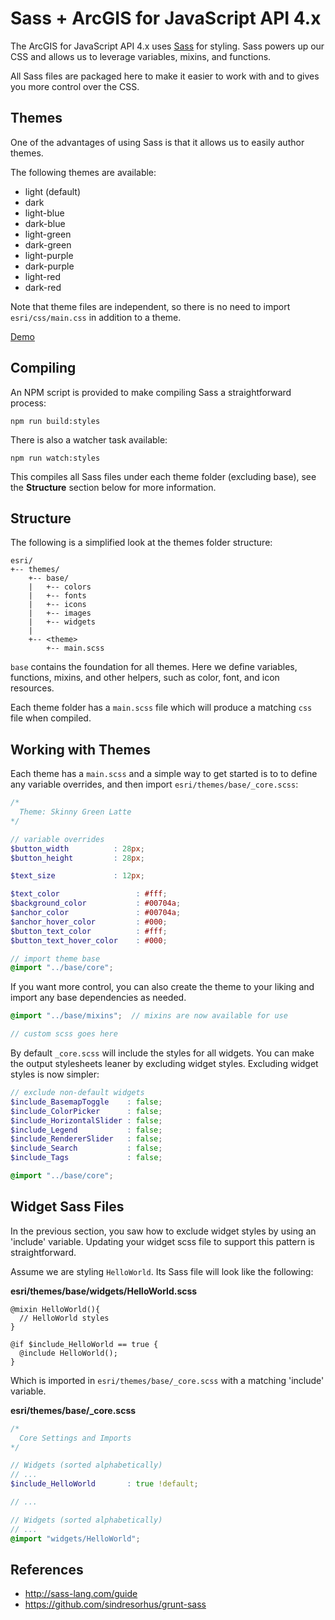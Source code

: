 # Sass + ArcGIS for JavaScript API 4.x

The ArcGIS for JavaScript API 4.x uses [Sass](http://sass-lang.com/) for styling. Sass powers up our CSS and allows us to leverage variables, mixins, and functions.

All Sass files are packaged here to make it easier to work with and to gives you more control over the CSS.

## Themes

One of the advantages of using Sass is that it allows us to easily author themes.

The following themes are available:

* light (default)
* dark
* light-blue
* dark-blue
* light-green
* dark-green
* light-purple
* dark-purple
* light-red
* dark-red

Note that theme files are independent, so there is no need to import `esri/css/main.css` in addition to a theme.

[Demo](http://jsbin.com/vojaru/edit?html,output)

## Compiling

An NPM script is provided to make compiling Sass a straightforward process:

```
npm run build:styles
```

There is also a watcher task available:

```
npm run watch:styles
```

This compiles all Sass files under each theme folder (excluding base), see the **Structure** section below for more information.

## Structure

The following is a simplified look at the themes folder structure:

```
esri/
+-- themes/
    +-- base/
    |   +-- colors
    |   +-- fonts
    |   +-- icons
    |   +-- images
    |   +-- widgets
    |
    +-- <theme>
        +-- main.scss
```

`base` contains the foundation for all themes. Here we define variables, functions, mixins, and other helpers, such as color, font, and icon resources.

Each theme folder has a `main.scss` file which will produce a matching `css` file when compiled.

## Working with Themes

Each theme has a `main.scss` and a simple way to get started is to to define any variable overrides, and then import `esri/themes/base/_core.scss`:

```scss
/*
  Theme: Skinny Green Latte
*/

// variable overrides
$button_width          : 28px;
$button_height         : 28px;

$text_size             : 12px;

$text_color                 : #fff;
$background_color           : #00704a;
$anchor_color               : #00704a;
$anchor_hover_color         : #000;
$button_text_color          : #fff;
$button_text_hover_color    : #000;

// import theme base
@import "../base/core";
```

If you want more control, you can also create the theme to your liking and import any base dependencies as needed.

```scss
@import "../base/mixins";  // mixins are now available for use

// custom scss goes here
```

By default `_core.scss` will include the styles for all widgets. You can make the output stylesheets leaner by excluding widget styles. Excluding widget styles is now simpler:

```scss
// exclude non-default widgets
$include_BasemapToggle    : false;
$include_ColorPicker      : false;
$include_HorizontalSlider : false;
$include_Legend           : false;
$include_RendererSlider   : false;
$include_Search           : false;
$include_Tags             : false;

@import "../base/core";
```

## Widget Sass Files

In the previous section, you saw how to exclude widget styles by using an 'include' variable. Updating your widget scss file to support this pattern is straightforward.

Assume we are styling `HelloWorld`. Its Sass file will look like the following:

**esri/themes/base/widgets/HelloWorld.scss**
```
@mixin HelloWorld(){
  // HelloWorld styles
}

@if $include_HelloWorld == true {
  @include HelloWorld();
}
```

Which is imported in `esri/themes/base/_core.scss` with a matching 'include' variable.

**esri/themes/base/_core.scss**

```scss
/*
  Core Settings and Imports
*/

// Widgets (sorted alphabetically)
// ...
$include_HelloWorld       : true !default;

// ...

// Widgets (sorted alphabetically)
// ...
@import "widgets/HelloWorld";
```

## References

* http://sass-lang.com/guide
* https://github.com/sindresorhus/grunt-sass

